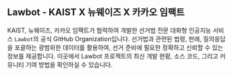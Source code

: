 ## Lawbot - KAIST X 뉴웨이즈 X 카카오 임팩트

KAIST, 뉴웨이즈, 카카오 임팩트가 협력하여 개발한 선거법 전문 대화형 인공지능 서비스 `Lawbot`의 공식 GitHub Organization입니다. 선거법과 관련된 법령, 판례, 질의응답을 포괄하는 광범위한 데이터를 활용하여, 선거 준비에 필요한 정확하고 신뢰할 수 있는 정보를 제공합니다. 이곳에서 Lawbot 프로젝트의 최신 개발 현황, 소스 코드, 그리고 커뮤니티 기여 방법을 확인하실 수 있습니다.

<!--

**Here are some ideas to get you started:**

🙋‍♀️ A short introduction - what is your organization all about?
🌈 Contribution guidelines - how can the community get involved?
👩‍💻 Useful resources - where can the community find your docs? Is there anything else the community should know?
🍿 Fun facts - what does your team eat for breakfast?
🧙 Remember, you can do mighty things with the power of [Markdown](https://docs.github.com/github/writing-on-github/getting-started-with-writing-and-formatting-on-github/basic-writing-and-formatting-syntax)
-->
